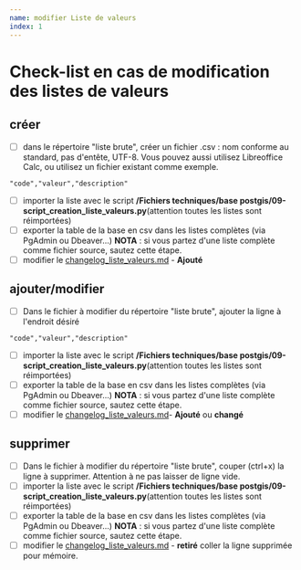```yaml
---
name: modifier Liste de valeurs
index: 1
---
```


# Check-list en cas de modification des listes de valeurs

## créer
- [ ] dans le répertoire "liste brute", créer un fichier .csv : nom conforme au standard, pas d'entête, UTF-8. Vous pouvez aussi utilisez Libreoffice Calc, ou utilisez un fichier existant comme exemple.
```
"code","valeur","description"
```
- [ ] importer la liste avec le script **/Fichiers techniques/base postgis/09-script_creation_liste_valeurs.py**(attention toutes les listes sont réimportées)
- [ ] exporter la table de la base en csv dans les listes complètes (via PgAdmin ou Dbeaver...) **NOTA** : si vous partez d'une liste complète comme fichier source, sautez cette étape.
- [ ] modifier le [changelog_liste_valeurs.md](https://github.com/cnigfr/StaR-Eau/blob/fabe2ca649438047938589cb866bf66f0aad9066/changelog_liste_valeurs.md) - __Ajouté__

## ajouter/modifier
- [ ] Dans le fichier à modifier du répertoire "liste brute", ajouter la ligne à l'endroit désiré
```
"code","valeur","description"
```
- [ ] importer la liste avec le script **/Fichiers techniques/base postgis/09-script_creation_liste_valeurs.py**(attention toutes les listes sont réimportées)
- [ ] exporter la table de la base en csv dans les listes complètes (via PgAdmin ou Dbeaver...) **NOTA** : si vous partez d'une liste complète comme fichier source, sautez cette étape.
- [ ] modifier le [changelog_liste_valeurs.md](https://github.com/cnigfr/StaR-Eau/blob/fabe2ca649438047938589cb866bf66f0aad9066/changelog_liste_valeurs.md)- __Ajouté__ ou __changé__

## supprimer
- [ ] Dans le fichier à modifier du répertoire "liste brute", couper (ctrl+x) la ligne à supprimer. Attention à ne pas laisser de ligne vide.
- [ ] importer la liste avec le script **/Fichiers techniques/base postgis/09-script_creation_liste_valeurs.py**(attention toutes les listes sont réimportées)
- [ ] exporter la table de la base en csv dans les listes complètes (via PgAdmin ou Dbeaver...) **NOTA** : si vous partez d'une liste complète comme fichier source, sautez cette étape.
- [ ] modifier le [changelog_liste_valeurs.md](https://github.com/cnigfr/StaR-Eau/blob/fabe2ca649438047938589cb866bf66f0aad9066/changelog_liste_valeurs.md) - __retiré__ coller la ligne supprimée pour mémoire.
